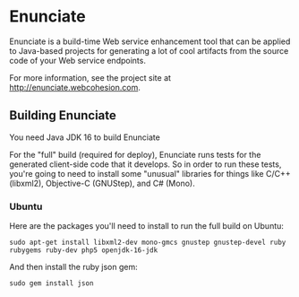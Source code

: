 # Enunciate #

Enunciate is a build-time Web service enhancement tool that can
be applied to Java-based projects for generating a lot of cool
artifacts from the source code of your Web service endpoints.

For more information, see the project site at http://enunciate.webcohesion.com.

## Building Enunciate ###

You need Java JDK 16 to build Enunciate

For the "full" build (required for deploy), Enunciate runs tests for the generated client-side code that it 
develops. So in order to run these tests, you're going to need to install some "unusual" libraries for 
things like C/C++ (libxml2), Objective-C (GNUStep), and C# (Mono).

### Ubuntu ###

Here are the packages you'll need to install to run the full build on Ubuntu:

```sudo apt-get install libxml2-dev mono-gmcs gnustep gnustep-devel ruby rubygems ruby-dev php5 openjdk-16-jdk```

And then install the ruby json gem:

```sudo gem install json```

